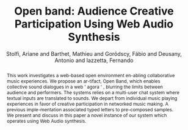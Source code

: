 --- 
title: "Open band: Audience Creative Participation Using Web Audio Synthesis" 
abstract: "This work investigates a web-based open environment en-abling collaborative music experiences. We propose an ar-tifact, Open Band, which enables collective sound dialogues in a web ' agora ' , blurring the limits between audience and performers. The systems relies on a multi-user chat system where textual inputs are translated to sounds. We depart from individual music playing experiences in favor of creative participation in networked music making. A previous imple-mentation associated typed letters to pre-composed samples. We present and discuss in this paper a novel instance of our system which operates using Web Audio synthesis." 
address: "London" 
author: "Stolfi, Ariane and Barthet, Mathieu and Goródscy, Fábio and Deusany, Antonio and Iazzetta, Fernando"
webAuthor: "Ariane Stolfi, Mathieu Barthet, Fábio Goródscy, Antonio Deusany, Fernando Iazzetta" 
booktitle: "Proceedings of the International Web Audio Conference" 
editor: "Thalmann, Florian and Ewert, Sebastian" 
month: "Proceedings of the International Web Audio Conference"
pages: "undefined" 
publisher: "Queen Mary University of London" 
series: "WAC '17"
type: "Paper"  
year: "2017" 
id: "2017_11" 
tags: year2017
media: https://youtu.be/BhL3J5hcwNE?t=10167 
pdflink: /_data/papers/pdf/2017/2017_11.pdf
ISSN: 2663-5844
---